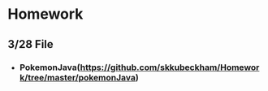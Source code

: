 # Homework




## 3/28 File
- ### PokemonJava(https://github.com/skkubeckham/Homework/tree/master/pokemonJava)
